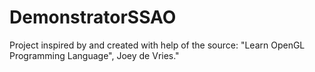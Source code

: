 # DemonstratorSSAO
Project inspired by and created with help of the source: "Learn OpenGL Programming Language", Joey de Vries."

